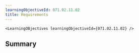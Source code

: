 ```yaml
---
learningObjectiveId: 071.02.11.02
title: Requirements
---
```


```tsx eval
<LearningOBjectives learningObjectiveId={071.02.11.02} />
```

## Summary
